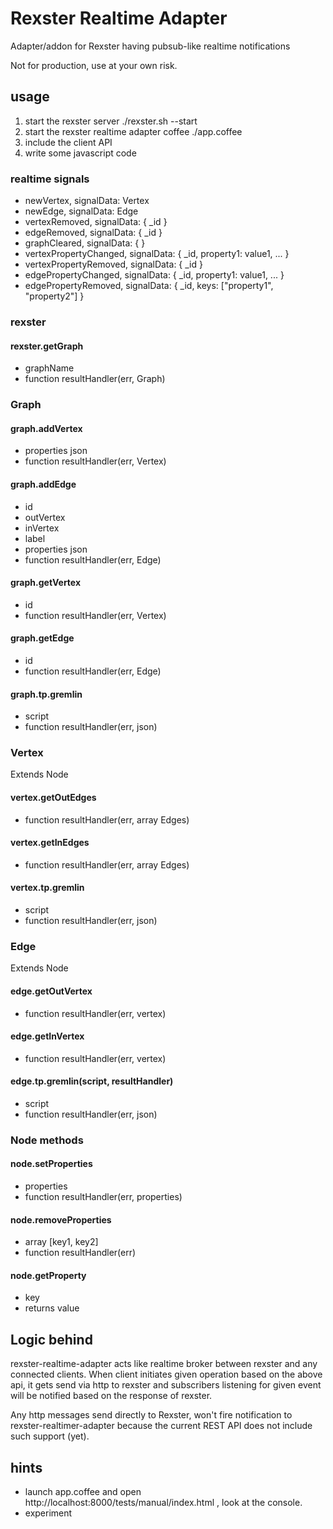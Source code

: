 # Rexster Realtime Adapter #
Adapter/addon for Rexster having pubsub-like realtime notifications

Not for production, use at your own risk.

## usage ##
1) start the rexster server
    ./rexster.sh --start
2) start the rexster realtime adapter
    coffee ./app.coffee
3) include the client API
    <script src="/localhost:8000/client.js"></script>
4) write some javascript code
    <script>
      var graph = packageme.require("rexster-client").getGraph("neo4jsample");
      graph.addVertex({"my own property": "with json suitable value"}, function(err, createdVertex){
        console.log(createdVertex);
      });
      graph.addEdge(vertex._id, 42, "label", {createdAt: new Date()}, function(err, createdEdge){
        console.log(createdEdge);
      });
      ...
      graph.signals.newVertex(function(newVertex){
        console.log(newVertex);
      });
      ...
    </script>

### realtime signals ###
  * newVertex, signalData: Vertex
  * newEdge, signalData: Edge
  * vertexRemoved, signalData: { _id }
  * edgeRemoved, signalData: { _id }
  * graphCleared, signalData: { }
  * vertexPropertyChanged, signalData: { _id, property1: value1, ... }
  * vertexPropertyRemoved, signalData: { _id }
  * edgePropertyChanged, signalData: { _id, property1: value1, ... }
  * edgePropertyRemoved, signalData: { _id, keys: ["property1", "property2"] }

### rexster ###

#### rexster.getGraph ####
  * graphName
  * function resultHandler(err, Graph)

### Graph ###

#### graph.addVertex ####
  * properties json
  * function resultHandler(err, Vertex)

#### graph.addEdge ####
  * id
  * outVertex
  * inVertex
  * label
  * properties json
  * function resultHandler(err, Edge)

#### graph.getVertex ####
  * id
  * function resultHandler(err, Vertex)

#### graph.getEdge ####
  * id
  * function resultHandler(err, Edge)

#### graph.tp.gremlin ####
  * script
  * function resultHandler(err, json)

### Vertex ###
Extends Node

#### vertex.getOutEdges ####
  * function resultHandler(err, array Edges)

#### vertex.getInEdges ####
  * function resultHandler(err, array Edges)

#### vertex.tp.gremlin ####
  * script
  * function resultHandler(err, json)

### Edge ###
Extends Node

#### edge.getOutVertex ####
  * function resultHandler(err, vertex)

#### edge.getInVertex ####
  * function resultHandler(err, vertex)

#### edge.tp.gremlin(script, resultHandler) ####
  * script
  * function resultHandler(err, json)

### Node methods ###

#### node.setProperties ####
  * properties
  * function resultHandler(err, properties)

#### node.removeProperties ####
  * array [key1, key2]
  * function resultHandler(err)

#### node.getProperty ####
  * key
  * returns value

## Logic behind ##
rexster-realtime-adapter acts like realtime broker between rexster and any connected clients.
When client initiates given operation based on the above api, it gets send via http to rexster and 
subscribers listening for given event will be notified based on the response of rexster.

Any http messages send directly to Rexster, won't fire notification to rexster-realtimer-adapter because
the current REST API does not include such support (yet).

## hints ##
* launch app.coffee and open http://localhost:8000/tests/manual/index.html , look at the console.
* experiment